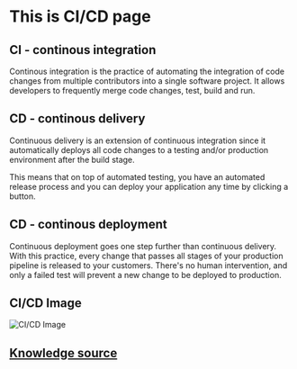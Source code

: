 # This is CI/CD page 

## CI - continous integration

Continous integration is the practice of automating the integration of code changes from multiple contributors into a single software project. It allows developers to frequently merge code changes, test, build and run.
<br />

## CD - continous delivery
Continuous delivery is an extension of continuous integration since it automatically deploys all code changes to a testing and/or production environment after the build stage. 

This means that on top of automated testing, you have an automated release process and you can deploy your application any time by clicking a button.

## CD - continous deployment
Continuous deployment goes one step further than continuous delivery. With this practice, every change that passes all stages of your production pipeline is released to your customers. There's no human intervention, and only a failed test will prevent a new change to be deployed to production.

## CI/CD Image
![CI/CD Image](https://wac-cdn.atlassian.com/dam/jcr:b2a6d1a7-1a60-4c77-aa30-f3eb675d6ad6/ci%20cd%20asset%20updates%20.007.png)

## [Knowledge source](https://www.atlassian.com/continuous-delivery/continuous-integration)
